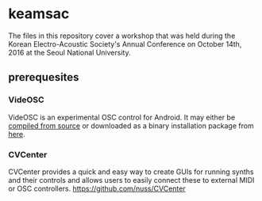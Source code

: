# keamsac
The files in this repository cover a workshop that was held during the Korean Electro-Acoustic Society's Annual Conference on October 14th, 2016 at the Seoul National University.
## prerequesites
### VideOSC
VideOSC is an experimental OSC control for Android. It may either be [compiled from source](https://github.com/nuss/videosc) or downloaded as a binary installation package from [here](https://archive.org/download/VideOSCRelease/VideOSC-release.apk).
### CVCenter
CVCenter provides a quick and easy way to create GUIs for running synths and their controls and allows users to easily connect these to external MIDI or OSC controllers.
https://github.com/nuss/CVCenter

